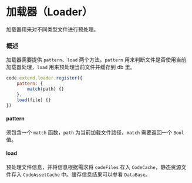# 加载器（Loader）
加载器用来对不同类型文件进行预处理。

### 概述
加载器需要提供 `pattern`、`load` 两个方法。`pattern` 用来判断文件是否使用当前加载器处理，`load` 用来预处理当前文件并缓存到 db 里。

``` js
code.extend.loader.register({
    pattern: {
        match(path) {}
    },
    load(file) {}
})
``` 
#### pattern 
须包含一个 `match` 函数，`path` 为当前加载文件路径，`match` 需要返回一个 `Bool` 值。

#### load
预处理文件信息，并将信息根据需求将 `codeFiles` 存入 `CodeCache`，静态资源文件存入 `CodeAssetCache` 中。缓存信息结果可以参看 `DataBase`。